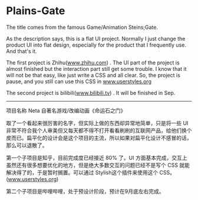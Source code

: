 # Plains-Gate

The title comes from the famous Game/Animation Steins;Gate.

As the description says, this is a flat UI project. Normally I just change the product UI into flat design, especially for the product that I frequently use. And that's it.

The first project is Zhihu(www.zhihu.com) . The UI part of the project is almost finished but the interaction part still get some trouble. I know that it will not be that easy, like just write a CSS and all clear. So, the project is pause, and you still can use this CSS in www.userstyles.org

The second project is bilibili(www.bilibili.tv) . It will be finished in Sep. 


----

项目名称 Neta 自著名游戏/改编动画《命运石之门》

取了一个看起来很厉害的名字，但实际上做的东西却异常地简单，只是将一些 UI 非常不符合我个人审美但又每天都不得不打开看看刷刷的互联网产品，给他们换个皮而已。扁平化的设计会是这个项目的主流，所以如果对扁平化设计不感冒的话，那么可以退散了。

第一个子项目是知乎，目前完成度已经接近 80% 了。UI 方面基本完成，交互上虽然还有很多想要优化的地方，但是绝大多数交互的问题已经不是写个 CSS 就能解决得了的，于是暂时搁置。可以通过 Stylish这个插件来使用这个 CSS。(www.userstyles.org)

第二个子项目是哔哩哔哩，处于预设计阶段，预计在9月底左右完成。
